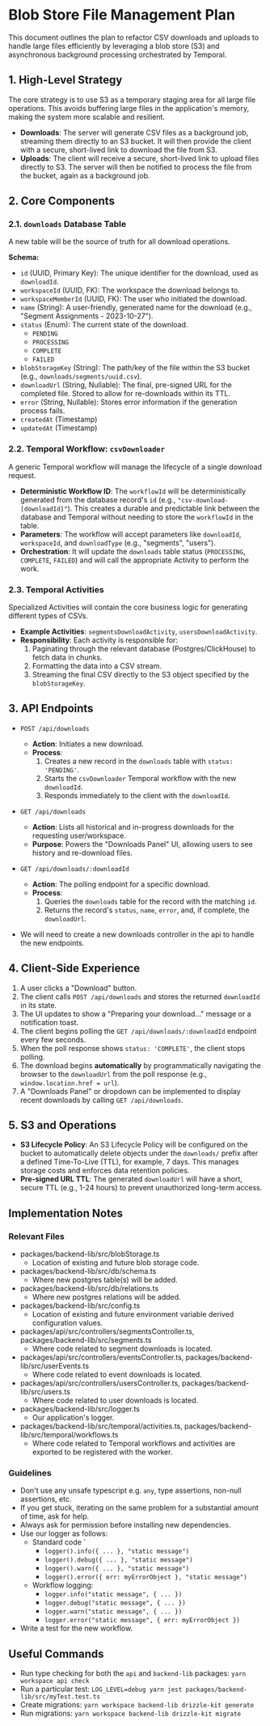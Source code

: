 # Blob Store File Management Plan

This document outlines the plan to refactor CSV downloads and uploads to handle large files efficiently by leveraging a blob store (S3) and asynchronous background processing orchestrated by Temporal.

## 1. High-Level Strategy

The core strategy is to use S3 as a temporary staging area for all large file operations. This avoids buffering large files in the application's memory, making the system more scalable and resilient.

-   **Downloads**: The server will generate CSV files as a background job, streaming them directly to an S3 bucket. It will then provide the client with a secure, short-lived link to download the file from S3.
-   **Uploads**: The client will receive a secure, short-lived link to upload files directly to S3. The server will then be notified to process the file from the bucket, again as a background job.

## 2. Core Components

### 2.1. `downloads` Database Table

A new table will be the source of truth for all download operations.

**Schema:**

-   `id` (UUID, Primary Key): The unique identifier for the download, used as `downloadId`.
-   `workspaceId` (UUID, FK): The workspace the download belongs to.
-   `workspaceMemberId` (UUID, FK): The user who initiated the download.
-   `name` (String): A user-friendly, generated name for the download (e.g., "Segment Assignments - 2023-10-27").
-   `status` (Enum): The current state of the download.
    -   `PENDING`
    -   `PROCESSING`
    -   `COMPLETE`
    -   `FAILED`
-   `blobStorageKey` (String): The path/key of the file within the S3 bucket (e.g., `downloads/segments/uuid.csv`).
-   `downloadUrl` (String, Nullable): The final, pre-signed URL for the completed file. Stored to allow for re-downloads within its TTL.
-   `error` (String, Nullable): Stores error information if the generation process fails.
-   `createdAt` (Timestamp)
-   `updatedAt` (Timestamp)

### 2.2. Temporal Workflow: `csvDownloader`

A generic Temporal workflow will manage the lifecycle of a single download request.

-   **Deterministic Workflow ID**: The `workflowId` will be deterministically generated from the database record's `id` (e.g., `"csv-download-[downloadId]"`). This creates a durable and predictable link between the database and Temporal without needing to store the `workflowId` in the table.
-   **Parameters**: The workflow will accept parameters like `downloadId`, `workspaceId`, and `downloadType` (e.g., "segments", "users").
-   **Orchestration**: It will update the `downloads` table status (`PROCESSING`, `COMPLETE`, `FAILED`) and will call the appropriate Activity to perform the work.

### 2.3. Temporal Activities

Specialized Activities will contain the core business logic for generating different types of CSVs.

-   **Example Activities**: `segmentsDownloadActivity`, `usersDownloadActivity`.
-   **Responsibility**: Each activity is responsible for:
    1.  Paginating through the relevant database (Postgres/ClickHouse) to fetch data in chunks.
    2.  Formatting the data into a CSV stream.
    3.  Streaming the final CSV directly to the S3 object specified by the `blobStorageKey`.

## 3. API Endpoints

-   `POST /api/downloads`
    -   **Action**: Initiates a new download.
    -   **Process**:
        1.  Creates a new record in the `downloads` table with `status: 'PENDING'`.
        2.  Starts the `csvDownloader` Temporal workflow with the new `downloadId`.
        3.  Responds immediately to the client with the `downloadId`.
-   `GET /api/downloads`
    -   **Action**: Lists all historical and in-progress downloads for the requesting user/workspace.
    -   **Purpose**: Powers the "Downloads Panel" UI, allowing users to see history and re-download files.
-   `GET /api/downloads/:downloadId`
    -   **Action**: The polling endpoint for a specific download.
    -   **Process**:
        1.  Queries the `downloads` table for the record with the matching `id`.
        2.  Returns the record's `status`, `name`, `error`, and, if complete, the `downloadUrl`.

- We will need to create a new downloads controller in the api to handle the new endpoints.

## 4. Client-Side Experience

1.  A user clicks a "Download" button.
2.  The client calls `POST /api/downloads` and stores the returned `downloadId` in its state.
3.  The UI updates to show a "Preparing your download..." message or a notification toast.
4.  The client begins polling the `GET /api/downloads/:downloadId` endpoint every few seconds.
5.  When the poll response shows `status: 'COMPLETE'`, the client stops polling.
6.  The download begins **automatically** by programmatically navigating the browser to the `downloadUrl` from the poll response (e.g., `window.location.href = url`).
7.  A "Downloads Panel" or dropdown can be implemented to display recent downloads by calling `GET /api/downloads`.

## 5. S3 and Operations

-   **S3 Lifecycle Policy**: An S3 Lifecycle Policy will be configured on the bucket to automatically delete objects under the `downloads/` prefix after a defined Time-To-Live (TTL), for example, 7 days. This manages storage costs and enforces data retention policies.
-   **Pre-signed URL TTL**: The generated `downloadUrl` will have a short, secure TTL (e.g., 1-24 hours) to prevent unauthorized long-term access.

## Implementation Notes

### Relevant Files

- packages/backend-lib/src/blobStorage.ts
    - Location of existing and future blob storage code.
- packages/backend-lib/src/db/schema.ts
    - Where new postgres table(s) will be added.
- packages/backend-lib/src/db/relations.ts
    - Where new postgres relations will be added.
- packages/backend-lib/src/config.ts
    - Location of existing and future environment variable derived configuration values.
- packages/api/src/controllers/segmentsController.ts, packages/backend-lib/src/segments.ts
    - Where code related to segment downloads is located.
- packages/api/src/controllers/eventsController.ts, packages/backend-lib/src/userEvents.ts
    - Where code related to event downloads is located.
- packages/api/src/controllers/usersController.ts, packages/backend-lib/src/users.ts
    - Where code related to user downloads is located.
- packages/backend-lib/src/logger.ts
    - Our application's logger.
- packages/backend-lib/src/temporal/activities.ts, packages/backend-lib/src/temporal/workflows.ts
    - Where code related to Temporal workflows and activities are exported to be registered with the worker.

### Guidelines

- Don't use any unsafe typescript e.g. `any`, type assertions, non-null assertions, etc.
- If you get stuck, iterating on the same problem for a substantial amount of time, ask for help.
- Always ask for permission before installing new dependencies.
- Use our logger as follows:
    - Standard code `
        - `logger().info({ ... }, "static message")`
        - `logger().debug({ ... }, "static message")`
        - `logger().warn({ ... }, "static message")`
        - `logger().error({ err: myErrorObject }, "static message")`
    - Workflow logging:
        - `logger.info("static message", { ... })`
        - `logger.debug("static message", { ... })`
        - `logger.warn("static message", { ... })`
        - `logger.error("static message", { err: myErrorObject })`
- Write a test for the new workflow.

## Useful Commands

- Run type checking for both the `api` and `backend-lib` packages: `yarn workspace api check`
- Run a particular test: `LOG_LEVEL=debug yarn jest packages/backend-lib/src/myTest.test.ts`
- Create migrations: `yarn workspace backend-lib drizzle-kit generate`
- Run migrations: `yarn workspace backend-lib drizzle-kit migrate`
